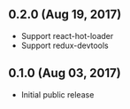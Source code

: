 ## 0.2.0 (Aug 19, 2017)

* Support react-hot-loader
* Support redux-devtools

## 0.1.0 (Aug 03, 2017)

* Initial public release